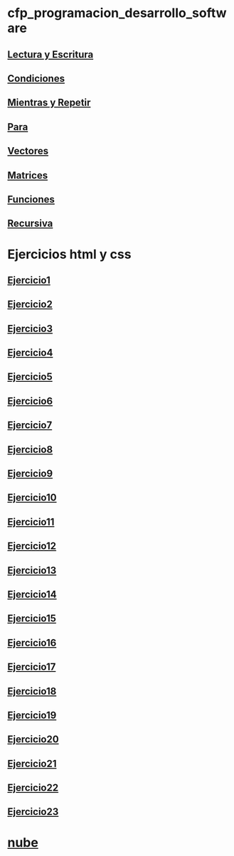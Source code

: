 # cfp_programacion_desarrollo_software

## [Lectura y Escritura](./pseudocodigo/lectura_escritura/)

## [Condiciones](pseudocodigo/condiciones/)

## [Mientras y Repetir](pseudocodigo/mientras_repetir/)

## [Para](pseudocodigo/para/)

## [Vectores](/pseudocodigo/vectores/)

## [Matrices](pseudocodigo/matrices/)

## [Funciones](pseudocodigo/funciones/)

## [Recursiva](pseudocodigo/recursiva/)

# Ejercicios html y css

## [Ejercicio1](html_css/ejercicio%201/)
## [Ejercicio2](html_css/ejercicio%202/)
## [Ejercicio3](html_css/ejercicio%203/)
## [Ejercicio4](html_css/ejercicio%204/)
## [Ejercicio5](html_css/ejercicio%205/)
## [Ejercicio6](html_css/ejercicio%206/)
## [Ejercicio7](html_css/ejercicio%207/)
## [Ejercicio8](html_css/ejercicio%208/)
## [Ejercicio9](html_css/ejercicio%209/)
## [Ejercicio10](html_css/ejercicio%2010/)
## [Ejercicio11](html_css/ejercicio%2011/)
## [Ejercicio12](html_css/ejercicio%2012/)
## [Ejercicio13](html_css/ejercicio%2013/)
## [Ejercicio14](html_css/ejercicio%2014/)
## [Ejercicio15](html_css/ejercicio%2015/)
## [Ejercicio16](html_css/ejercicio%2016/)
## [Ejercicio17](html_css/ejercicio%2017/)
## [Ejercicio18](html_css/ejercicio%2018/)
## [Ejercicio19](html_css/ejercicio%2019/)
## [Ejercicio20](html_css/ejercicio%2020/)
## [Ejercicio21](html_css/ejercicio%2021/)
## [Ejercicio22](html_css/ejercicio%2022/)
## [Ejercicio23](html_css/ejercicio%2023/)


# [nube](./nube)